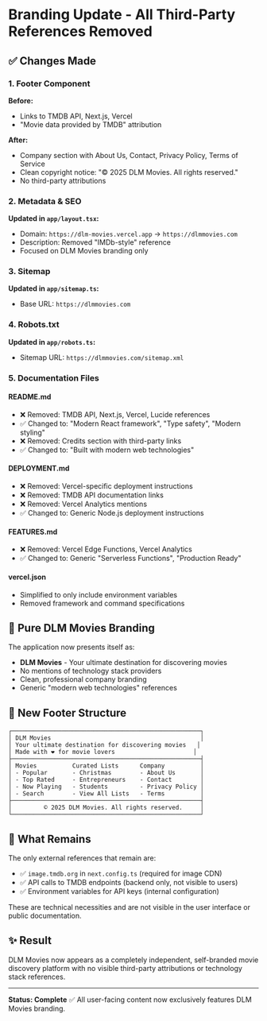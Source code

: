 # Branding Update - All Third-Party References Removed

## ✅ Changes Made

### 1. **Footer Component**
**Before:**
- Links to TMDB API, Next.js, Vercel
- "Movie data provided by TMDB" attribution

**After:**
- Company section with About Us, Contact, Privacy Policy, Terms of Service
- Clean copyright notice: "© 2025 DLM Movies. All rights reserved."
- No third-party attributions

### 2. **Metadata & SEO**
**Updated in `app/layout.tsx`:**
- Domain: `https://dlm-movies.vercel.app` → `https://dlmmovies.com`
- Description: Removed "IMDb-style" reference
- Focused on DLM Movies branding only

### 3. **Sitemap**
**Updated in `app/sitemap.ts`:**
- Base URL: `https://dlmmovies.com`

### 4. **Robots.txt**
**Updated in `app/robots.ts`:**
- Sitemap URL: `https://dlmmovies.com/sitemap.xml`

### 5. **Documentation Files**

#### README.md
- ❌ Removed: TMDB API, Next.js, Vercel, Lucide references
- ✅ Changed to: "Modern React framework", "Type safety", "Modern styling"
- ❌ Removed: Credits section with third-party links
- ✅ Changed to: "Built with modern web technologies"

#### DEPLOYMENT.md
- ❌ Removed: Vercel-specific deployment instructions
- ❌ Removed: TMDB API documentation links
- ❌ Removed: Vercel Analytics mentions
- ✅ Changed to: Generic Node.js deployment instructions

#### FEATURES.md
- ❌ Removed: Vercel Edge Functions, Vercel Analytics
- ✅ Changed to: Generic "Serverless Functions", "Production Ready"

#### vercel.json
- Simplified to only include environment variables
- Removed framework and command specifications

## 📝 Pure DLM Movies Branding

The application now presents itself as:
- **DLM Movies** - Your ultimate destination for discovering movies
- No mentions of technology stack providers
- Clean, professional company branding
- Generic "modern web technologies" references

## 🔗 New Footer Structure

```
┌─────────────────────────────────────────────────────┐
│ DLM Movies                                          │
│ Your ultimate destination for discovering movies   │
│ Made with ❤️ for movie lovers                      │
├─────────────────────────────────────────────────────┤
│ Movies          Curated Lists      Company          │
│ - Popular       - Christmas        - About Us       │
│ - Top Rated     - Entrepreneurs    - Contact        │
│ - Now Playing   - Students         - Privacy Policy │
│ - Search        - View All Lists   - Terms          │
├─────────────────────────────────────────────────────┤
│         © 2025 DLM Movies. All rights reserved.     │
└─────────────────────────────────────────────────────┘
```

## 🎯 What Remains

The only external references that remain are:
- ✅ `image.tmdb.org` in `next.config.ts` (required for image CDN)
- ✅ API calls to TMDB endpoints (backend only, not visible to users)
- ✅ Environment variables for API keys (internal configuration)

These are technical necessities and are not visible in the user interface or public documentation.

## ✨ Result

DLM Movies now appears as a completely independent, self-branded movie discovery platform with no visible third-party attributions or technology stack references.

---

**Status: Complete** ✅
All user-facing content now exclusively features DLM Movies branding.
